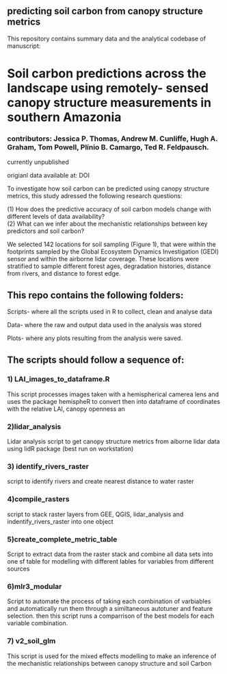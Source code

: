 ## predicting soil carbon from canopy structure metrics
This repository contains summary data and the analytical codebase of manuscript: 
# Soil carbon predictions across the landscape using remotely- sensed canopy structure measurements in southern Amazonia 

### contributors: Jessica P. Thomas, Andrew M. Cunliffe, Hugh A. Graham, Tom Powell, Plínio B. Camargo, Ted R. Feldpausch.

currently unpublished

origianl data available at: DOI

To investigate how soil carbon can be predicted using canopy structure metrics, this study adressed the following research questions:

(1) How does the predictive accuracy of  soil carbon models change with different levels of data availability?  
(2) What can we infer about the mechanistic relationships between key predictors and soil carbon?

We selected 142 locations for soil sampling (Figure 1), that were within the footprints sampled by the Global Ecosystem Dynamics Investigation (GEDI) sensor and within the airborne lidar coverage. These locations were stratified to sample different forest ages, degradation histories, distance from rivers, and distance to forest edge.

## This repo contains the following folders: 
Scripts- where all the scripts used in R to collect, clean and analyse data

Data- where the raw and output data used in the analysis was stored

Plots- where any plots resulting from the analysis were saved. 

## The scripts should follow a sequence of:
### 1) LAI_images_to_dataframe.R 
This script processes images taken with a hemispherical camerea lens and uses the package hemispheR to convert then into dataframe of coordinates with the relative LAI, canopy openness an

### 2)lidar_analysis
Lidar analysis script to get canopy structure metrics from aiborne lidar data using lidR package  (best run on workstation)

### 3) identify_rivers_raster
 script to identify rivers and create nearest distance to water raster

### 4)compile_rasters
script to stack raster layers from GEE, QGIS, lidar_analysis and indentify_rivers_raster into one object

### 5)create_complete_metric_table
Script to extract data from the raster stack and combine all data sets into one sf table for modelling with different lables for variables from different sources

### 6)mlr3_modular
Script to automate the process of taking each combination of varbiables and automatically run them through a similtaneous autotuner and feature selection. then this script runs a comparrison of the best models for each variable combination. 

### 7) v2_soil_glm
This script is used for the mixed effects modelling to make an inference of the mechanistic relationships between canopy structure and soil Carbon
